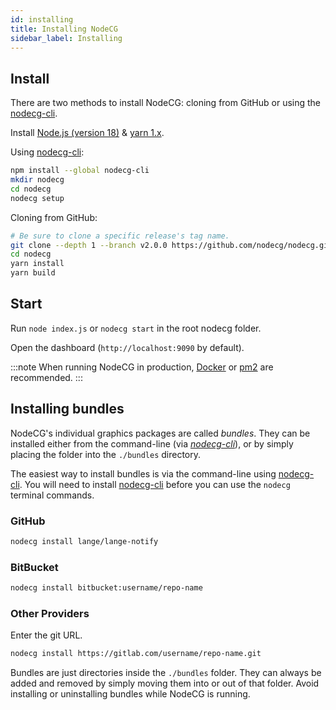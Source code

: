 ```yaml
---
id: installing
title: Installing NodeCG
sidebar_label: Installing
---
```


## Install

There are two methods to install NodeCG: cloning from GitHub or using the [nodecg-cli](https://github.com/nodecg/nodecg-cli).

Install [Node.js (version 18)](http://nodejs.org/) & [yarn 1.x](https://classic.yarnpkg.com/en/docs/install).  

Using [nodecg-cli](https://github.com/nodecg/nodecg-cli):

```bash
npm install --global nodecg-cli
mkdir nodecg
cd nodecg
nodecg setup
```

Cloning from GitHub:

```bash
# Be sure to clone a specific release's tag name.
git clone --depth 1 --branch v2.0.0 https://github.com/nodecg/nodecg.git
cd nodecg
yarn install
yarn build
```

## Start

Run `node index.js` or `nodecg start` in the root nodecg folder.

Open the dashboard (`http://localhost:9090` by default).

:::note
When running NodeCG in production, [Docker](docker) or [pm2](https://github.com/Unitech/pm2) are recommended.
:::

## Installing bundles

NodeCG's individual graphics packages are called _bundles_. They can be installed either from the command-line
(via [_nodecg-cli_](https://www.npmjs.com/package/nodecg-cli)), or by simply placing the folder into the `./bundles` directory.

The easiest way to install bundles is via the command-line using [nodecg-cli](https://www.npmjs.com/package/nodecg-cli).
You will need to install [nodecg-cli](https://www.npmjs.com/package/nodecg-cli) before you can use the `nodecg`
terminal commands.

### GitHub

```bash
nodecg install lange/lange-notify
```

### BitBucket

```bash
nodecg install bitbucket:username/repo-name
```

### Other Providers

Enter the git URL.

```bash
nodecg install https://gitlab.com/username/repo-name.git
```

Bundles are just directories inside the `./bundles` folder.
They can always be added and removed by simply moving them into or out of that folder.
Avoid installing or uninstalling bundles while NodeCG is running.
